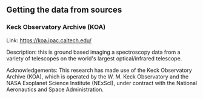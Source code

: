
## Getting the data from sources

### Keck Observatory Archive (KOA)

Link: https://koa.ipac.caltech.edu/

Description: this is ground based imaging a spectroscopy data from a variety of telescopes on the world's largest optical/infrared telescope.

Acknowledgements: This research has made use of the Keck Observatory Archive (KOA), which is operated by the W. M. Keck Observatory and the NASA Exoplanet Science Institute (NExScI), under contract with the National Aeronautics and Space Administration.